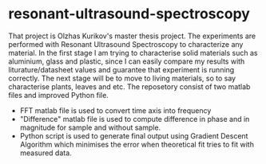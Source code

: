 # resonant-ultrasound-spectroscopy
That project is Olzhas Kurikov's master thesis project. The experiments are performed with Resonant Ultrasound Spectroscopy to characterize any material. In the first stage I am trying to characterise solid materials such as aluminium, glass and plastic, since I can easily compare my results with liturature/datasheet values and guarantee that experiment is running correctly. The next stage will be to move to living materials, so to say characterise plants, leaves and etc. 
The reposetory consist of two matlab files and improved Python file.
+ FFT matlab file is used to convert time axis into frequency
+ "Difference" matlab file is used to compute difference in phase and in magnitude for sample and without sample.
+ Python script is used to generate final output using Gradient Descent Algorithm which minimises the error when theoretical fit tries to fit with measured data.
